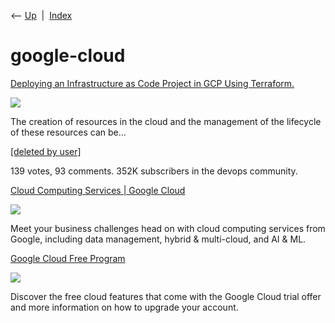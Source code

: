 <div class="nav">

⟵ [Up](index.html)  \|  [Index](index.html)

</div>

# google-cloud

<div class="cards">

<div class="card">

<div class="card-title">

[Deploying an Infrastructure as Code Project in GCP Using
Terraform.](https://dev.to/wonder717/deploying-an-infrastructure-as-code-project-in-gcp-using-terraform-25jn)

</div>

<div class="card-image">

[![](https://dev-to-uploads.s3.amazonaws.com/uploads/articles/3otvb2z646ytpt1hl2rv.jpg)](https://dev.to/wonder717/deploying-an-infrastructure-as-code-project-in-gcp-using-terraform-25jn)

</div>

The creation of resources in the cloud and the management of the
lifecycle of these resources can be...

</div>

<div class="card">

<div class="card-title">

[\[deleted by
user\]](https://www.reddit.com/r/devops/comments/t8es2r/what_are_some_pros_in_choosing_gcp_over_aws_or)

</div>

139 votes, 93 comments. 352K subscribers in the devops community.

</div>

<div class="card">

<div class="card-title">

[Cloud Computing Services \| Google Cloud](https://cloud.google.com)

</div>

<div class="card-image">

[![](https://cloud.google.com/_static/cloud/images/social-icon-google-cloud-1200-630.png)](https://cloud.google.com)

</div>

Meet your business challenges head on with cloud computing services from
Google, including data management, hybrid & multi-cloud, and AI & ML.

</div>

<div class="card">

<div class="card-title">

[Google Cloud Free
Program](https://cloud.google.com/free/docs/gcp-free-tier)

</div>

<div class="card-image">

[![](https://cloud.google.com/_static/cloud/images/social-icon-google-cloud-1200-630.png)](https://cloud.google.com/free/docs/gcp-free-tier)

</div>

Discover the free cloud features that come with the Google Cloud trial
offer and more information on how to upgrade your account.

</div>

</div>
